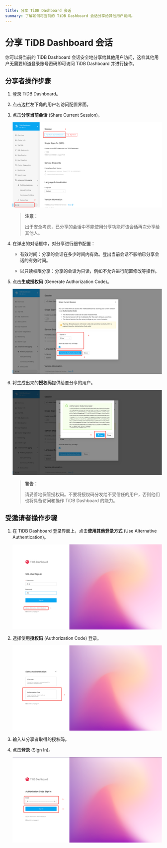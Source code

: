 ```yaml
---
title: 分享 TiDB Dashboard 会话
summary: 了解如何将当前的 TiDB Dashboard 会话分享给其他用户访问。
---
```


# 分享 TiDB Dashboard 会话

你可以将当前的 TiDB Dashboard 会话安全地分享给其他用户访问，这样其他用户无需要知道登录账号密码即可访问 TiDB Dashboard 并进行操作。

## 分享者操作步骤

1. 登录 TiDB Dashboard。

2. 点击边栏左下角的用户名访问配置界面。

3. 点击**分享当前会话** (Share Current Session)。

   ![操作示例](/media/dashboard/dashboard-session-share-settings-1-v6_5.png)

   > **注意：**
   >
   > 出于安全考虑，已分享的会话中不能使用分享功能将该会话再次分享给其他人。

4. 在弹出的对话框中，对分享进行细节配置：

   - 有效时间：分享的会话在多少时间内有效。登出当前会话不影响已分享会话的有效时间。

   - 以只读权限分享：分享的会话为只读，例如不允许进行配置修改等操作。

5. 点击**生成授权码** (Generate Authorization Code)。

   ![操作示例](/media/dashboard/dashboard-session-share-settings-2-v6_5.png)

6. 将生成出来的**授权码**提供给要分享的用户。

   ![操作示例](/media/dashboard/dashboard-session-share-settings-3-v6_5.png)

   > **警告：**
   >
   > 请妥善地保管授权码。不要将授权码分发给不受信任的用户，否则他们也将具备访问和操作 TiDB Dashboard 的能力。

## 受邀请者操作步骤

1. 在 TiDB Dashboard 登录界面上，点击**使用其他登录方式** (Use Alternative Authentication)。

   ![操作示例](/media/dashboard/dashboard-session-share-signin-1-v6_5.png)

2. 选择使用**授权码** (Authorization Code) 登录。

   ![操作示例](/media/dashboard/dashboard-session-share-signin-2-v6_5.png)

3. 输入从分享者取得的授权码。

4. 点击**登录** (Sign In)。

   ![操作示例](/media/dashboard/dashboard-session-share-signin-3-v6_5.png)

